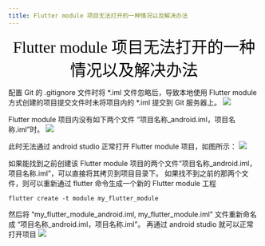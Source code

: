 ```yaml
---
title: Flutter module 项目无法打开的一种情况以及解决办法
---
```

<font color=black face="黑体" size=6><center>Flutter module 项目无法打开的一种情况以及解决办法</center></font>

配置 Git 的 .gitignore 文件时将 *.iml 文件忽略后，导致本地使用 Flutter module 方式创建的项目提交文件时未将项目内的 *.iml 提交到 Git 服务器上。
![](./1.png '')


Flutter module 项目内没有如下两个文件 “项目名称_android.iml，项目名称.iml”时。
![](./2.png '')

此时无法通过 android studio 正常打开 Flutter module 项目，如图所示：
![](./3.png '')

如果能找到之前创建该 Flutter module 项目的两个文件“项目名称_android.iml，项目名称.iml”，可以直接将其拷贝到项目目录下。
如果找不到之前的那两个文件，则可以重新通过 flutter 命令生成一个新的 Flutter module 工程
```
flutter create -t module my_flutter_module
```
然后将 “my_flutter_module_android.iml, my_flutter_module.iml” 文件重新命名成 “项目名称_android.iml，项目名称.iml”。
再通过 android studio 就可以正常打开项目
![](./4.png '')